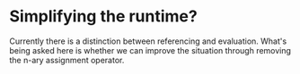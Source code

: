# Simplifying the runtime?

Currently there is a distinction between referencing and evaluation. What's being asked here is whether we can improve the situation through removing the n-ary assignment operator.
